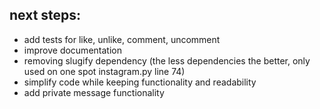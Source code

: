 ## next steps:

- add tests for like, unlike, comment, uncomment
- improve documentation
- removing slugify dependency (the less dependencies the better, only used on one spot instagram.py line 74)
- simplify code while keeping functionality and readability
- add private message functionality
